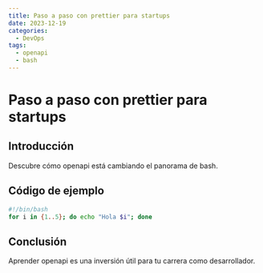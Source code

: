 ```yaml
---
title: Paso a paso con prettier para startups
date: 2023-12-19
categories:
  - DevOps
tags:
  - openapi
  - bash
---
```


# Paso a paso con prettier para startups

## Introducción

Descubre cómo openapi está cambiando el panorama de bash.

## Código de ejemplo

```bash
#!/bin/bash
for i in {1..5}; do echo "Hola $i"; done
```

## Conclusión

Aprender openapi es una inversión útil para tu carrera como desarrollador.